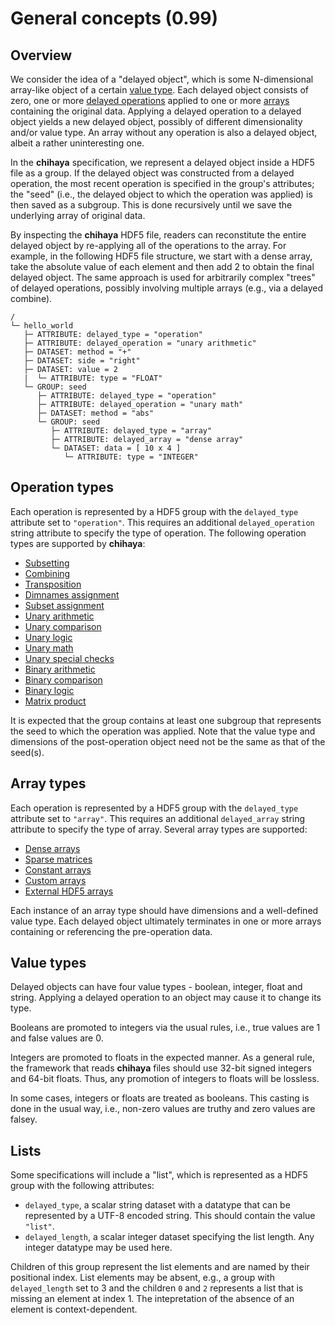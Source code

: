 

# General concepts (0.99)

## Overview 

We consider the idea of a "delayed object", which is some N-dimensional array-like object of a certain [value type](#value-type).
Each delayed object consists of zero, one or more [delayed operations](#operation-types) applied to one or more [arrays](#array-types) containing the original data.
Applying a delayed operation to a delayed object yields a new delayed object, possibly of different dimensionality and/or value type.
An array without any operation is also a delayed object, albeit a rather uninteresting one.

In the **chihaya** specification, we represent a delayed object inside a HDF5 file as a group.
If the delayed object was constructed from a delayed operation, the most recent operation is specified in the group's attributes;
the "seed" (i.e., the delayed object to which the operation was applied) is then saved as a subgroup.
This is done recursively until we save the underlying array of original data.

By inspecting the **chihaya** HDF5 file, readers can reconstitute the entire delayed object by re-applying all of the operations to the array.
For example, in the following HDF5 file structure, we start with a dense array, take the absolute value of each element and then add 2 to obtain the final delayed object.
The same approach is used for arbitrarily complex "trees" of delayed operations, possibly involving multiple arrays (e.g., via a delayed combine).

```
/
└─ hello_world 
   ├─ ATTRIBUTE: delayed_type = "operation"
   ├─ ATTRIBUTE: delayed_operation = "unary arithmetic"
   ├─ DATASET: method = "+"
   ├─ DATASET: side = "right"
   ├─ DATASET: value = 2
   |  └─ ATTRIBUTE: type = "FLOAT"
   └─ GROUP: seed
      ├─ ATTRIBUTE: delayed_type = "operation"
      ├─ ATTRIBUTE: delayed_operation = "unary math"
      ├─ DATASET: method = "abs"
      └─ GROUP: seed
         ├─ ATTRIBUTE: delayed_type = "array"
         ├─ ATTRIBUTE: delayed_array = "dense array"
         └─ DATASET: data = [ 10 x 4 ]
            └─ ATTRIBUTE: type = "INTEGER"
```

## Operation types

Each operation is represented by a HDF5 group with the `delayed_type` attribute set to `"operation"`.
This requires an additional `delayed_operation` string attribute to specify the type of operation.
The following operation types are supported by **chihaya**:

- [Subsetting](subset.md)
- [Combining](combine.md)
- [Transposition](transpose.md)
- [Dimnames assignment](dimnames.md)
- [Subset assignment](subset_assignment.md)
- [Unary arithmetic](unary_arithmetic.md)
- [Unary comparison](unary_comparison.md)
- [Unary logic](unary_logic.md)
- [Unary math](unary_math.md)
- [Unary special checks](unary_special_check.md)
- [Binary arithmetic](binary_arithmetic.md)
- [Binary comparison](binary_comparison.md)
- [Binary logic](binary_logic.md)
- [Matrix product](matrix_product.md)

It is expected that the group contains at least one subgroup that represents the seed to which the operation was applied.
Note that the value type and dimensions of the post-operation object need not be the same as that of the seed(s).

## Array types

Each operation is represented by a HDF5 group with the `delayed_type` attribute set to `"array"`.
This requires an additional `delayed_array` string attribute to specify the type of array.
Several array types are supported:

- [Dense arrays](dense_array.md)
- [Sparse matrices](sparse_matrix.md)
- [Constant arrays](constant_array.md)
- [Custom arrays](custom_array.md)
- [External HDF5 arrays](external_hdf5.md)

Each instance of an array type should have dimensions and a well-defined value type.
Each delayed object ultimately terminates in one or more arrays containing or referencing the pre-operation data.

## Value types

Delayed objects can have four value types - boolean, integer, float and string.
Applying a delayed operation to an object may cause it to change its type.

Booleans are promoted to integers via the usual rules, i.e., true values are 1 and false values are 0.

Integers are promoted to floats in the expected manner.
As a general rule, the framework that reads **chihaya** files should use 32-bit signed integers and 64-bit floats.
Thus, any promotion of integers to floats will be lossless.

In some cases, integers or floats are treated as booleans.
This casting is done in the usual way, i.e., non-zero values are truthy and zero values are falsey.



## Lists

Some specifications will include a "list", which is represented as a HDF5 group with the following attributes:

- `delayed_type`, a scalar string dataset with a datatype that can be represented by a UTF-8 encoded string.
  This should contain the value `"list"`.
- `delayed_length`, a scalar integer dataset specifying the list length.
  Any integer datatype may be used here.

Children of this group represent the list elements and are named by their positional index.
List elements may be absent, e.g., a group with `delayed_length` set to 3 and the children `0` and `2` represents a list that is missing an element at index 1.
The intepretation of the absence of an element is context-dependent.
